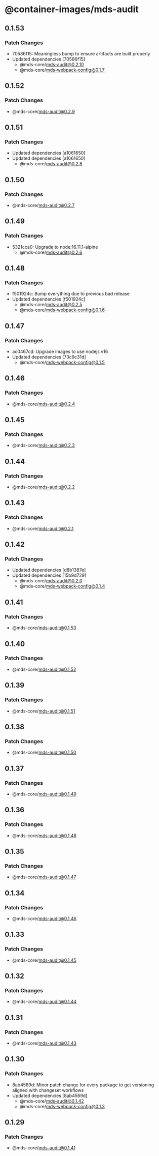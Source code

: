 # @container-images/mds-audit

## 0.1.53

### Patch Changes

- 70586f15: Meaningless bump to ensure artifacts are built properly
- Updated dependencies [70586f15]
  - @mds-core/mds-audit@0.2.10
  - @mds-core/mds-webpack-config@0.1.7

## 0.1.52

### Patch Changes

- @mds-core/mds-audit@0.2.9

## 0.1.51

### Patch Changes

- Updated dependencies [a1061650]
- Updated dependencies [a1061650]
  - @mds-core/mds-audit@0.2.8

## 0.1.50

### Patch Changes

- @mds-core/mds-audit@0.2.7

## 0.1.49

### Patch Changes

- 5321cca0: Upgrade to node:16.11.1-alpine
  - @mds-core/mds-audit@0.2.6

## 0.1.48

### Patch Changes

- f501924c: Bump everything due to previous bad release
- Updated dependencies [f501924c]
  - @mds-core/mds-audit@0.2.5
  - @mds-core/mds-webpack-config@0.1.6

## 0.1.47

### Patch Changes

- ac0467cd: Upgrade images to use nodejs v16
- Updated dependencies [73c9c31d]
  - @mds-core/mds-webpack-config@0.1.5

## 0.1.46

### Patch Changes

- @mds-core/mds-audit@0.2.4

## 0.1.45

### Patch Changes

- @mds-core/mds-audit@0.2.3

## 0.1.44

### Patch Changes

- @mds-core/mds-audit@0.2.2

## 0.1.43

### Patch Changes

- @mds-core/mds-audit@0.2.1

## 0.1.42

### Patch Changes

- Updated dependencies [d8b1387e]
- Updated dependencies [15b9d729]
  - @mds-core/mds-audit@0.2.0
  - @mds-core/mds-webpack-config@0.1.4

## 0.1.41

### Patch Changes

- @mds-core/mds-audit@0.1.53

## 0.1.40

### Patch Changes

- @mds-core/mds-audit@0.1.52

## 0.1.39

### Patch Changes

- @mds-core/mds-audit@0.1.51

## 0.1.38

### Patch Changes

- @mds-core/mds-audit@0.1.50

## 0.1.37

### Patch Changes

- @mds-core/mds-audit@0.1.49

## 0.1.36

### Patch Changes

- @mds-core/mds-audit@0.1.48

## 0.1.35

### Patch Changes

- @mds-core/mds-audit@0.1.47

## 0.1.34

### Patch Changes

- @mds-core/mds-audit@0.1.46

## 0.1.33

### Patch Changes

- @mds-core/mds-audit@0.1.45

## 0.1.32

### Patch Changes

- @mds-core/mds-audit@0.1.44

## 0.1.31

### Patch Changes

- @mds-core/mds-audit@0.1.43

## 0.1.30

### Patch Changes

- 8ab4569d: Minor patch change for every package to get versioning aligned with changeset workflows
- Updated dependencies [8ab4569d]
  - @mds-core/mds-audit@0.1.42
  - @mds-core/mds-webpack-config@0.1.3

## 0.1.29

### Patch Changes

- @mds-core/mds-audit@0.1.41
